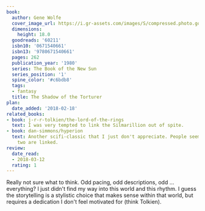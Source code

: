 ```yaml
---
book:
  author: Gene Wolfe
  cover_image_url: https://i.gr-assets.com/images/S/compressed.photo.goodreads.com/books/1329650008l/60211._SX98_.jpg
  dimensions:
    height: 18.0
  goodreads: '60211'
  isbn10: '0671540661'
  isbn13: '9780671540661'
  pages: 262
  publication_year: '1980'
  series: The Book of the New Sun
  series_position: '1'
  spine_color: '#c6bdb8'
  tags:
  - fantasy
  title: The Shadow of the Torturer
plan:
  date_added: '2018-02-18'
related_books:
- book: j-r-r-tolkien/the-lord-of-the-rings
  text: I was very tempted to link the Silmarillion out of spite.
- book: dan-simmons/hyperion
  text: Another scifi-classic that I just don't appreciate. People seem to think the
    two are linked.
review:
  date_read:
  - 2018-03-12
  rating: 1
---
```


Really not sure what to think. Odd pacing, odd descriptions, odd … everything? I just didn't find my way into this world
and this rhythm. I guess the storytelling is a stylistic choice that makes sense within that world, but requires a
dedication I don't feel motivated for (think Tolkien).
